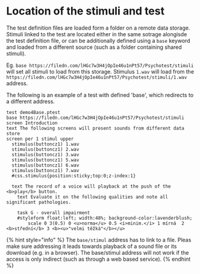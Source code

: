 # Location of the stimuli and test

The test definition files are loaded form a folder on a remote data storage. Stimuli linked to the test are located either in the same sotrage alongisde the test definition file, or can be additionally defined using a `base` keyword and loaded from a different source (such as a folder containing shared stimuli).

Eg. `base https://filedn.com/lHGc7w3H4jOpIe46u1nPt57/Psychotest/stimuli` will set all stimuli to load from this storage. Stimulus `1.wav` will load from the `https://filedn.com/lHGc7w3H4jOpIe46u1nPt57/Psychotest/stimuli/1.wav` address.

The following is an example of a test with defined 'base', which redirects to a different address.

```
test demo4Base.ptest
base https://filedn.com/lHGc7w3H4jOpIe46u1nPt57/Psychotest/stimuli
screen Introduction
text The following screens will present sounds from different data store
screen per 1 stimul upper 
  stimulus(buttoncz1) 1.wav
  stimulus(buttoncz1) 2.wav
  stimulus(buttoncz1) 3.wav
  stimulus(buttoncz1) 5.wav
  stimulus(buttoncz1) 6.wav
  stimulus(buttoncz1) 7.wav
  #css.stimulus{position:sticky;top:0;z-index:1}
  
  text The record of a voice will playback at the push of the <b>play</b> button.
    text Evaluate it on the following qualities and note all significant pathologies.

    task G - overall impairment
    #styleform float:left; width:48%; background-color:lavenderblush;
 		scale 0 3(0.5) 0 <u>norma</u> 0.5 <i>minim.</i> 1 mírná  2 <b>střední</b> 3 <b><u>"velmi těžká"</b></u>

```

{% hint style="info" %}
The `base/stimul` address has to link to a file. Pleas make sure addressing it leads towards playback of a sound file or its download (e.g. in a browser). The base/stimul address will not work if the access is only indirect (such as through a web based service).
{% endhint %}
